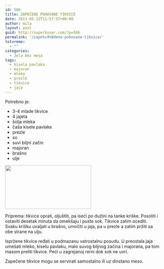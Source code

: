 ```yaml
---
id: 566
title: ZAPEČENE POHOVANE TIKVICE
date: 2011-05-12T11:57:57+00:00
author: mila
layout: post
guid: http://superkuvar.com/?p=566
permalink: '/zape%c4%8dene-pohovane-tikvice/'
totvreme:
  - ""
categories:
  - Jela bez mesa
tags:
  - kisela pavlaka
  - majoran
  - mleko
  - prezle
  - tikvice
  - jaja
---
```

Potrebno je:

  * 3-4 mlade tikvice
  * 4 jajeta
  * šolja mleka
  * čaša kisele pavlake
  * prezle
  * so
  * suvi biljni začin
  * majoran
  * brašno
  * ulje

<img class="alignnone size-full wp-image-607" title="zapecenepohovanetikvice" src="//superkuvar.com/wp-content/uploads/2011/05/zapecenepohovanetikvice1.jpg" alt="" width="280" height="142" /> 

Priprema: tikvice oprati, oljuštiti, pa iseći po dužini na tanke kriške. Posoliti i ostaviti desetak minuta da omekšaju i puste sok. Tikvice zatim ocediti. Svaku krišku uvaljati u brašno, umočiti u jaja, pa u prezle a zatim pržiti sa obe strane na ulju.

Ispržene tikvice ređati u podmazanu vatrostalnu posudu. U preostala jaja umešati mleko, kiselu pavlaku, malo suvog biljnog začina i majorana, pa tom masom preliti tikvice. Peći u zagrejanoj rerni dok sok ne uvri.

Zapečene tikvice mogu se servirati samostalno ili uz dinstano meso.